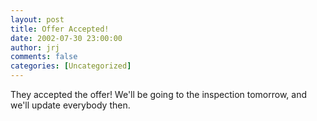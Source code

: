 ```yaml
---
layout: post
title: Offer Accepted!
date: 2002-07-30 23:00:00
author: jrj
comments: false
categories: [Uncategorized]
---
```

They accepted the offer!  We'll be going to the inspection tomorrow, and we'll update everybody then.
